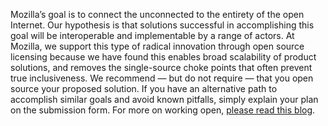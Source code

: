 Mozilla’s goal is to connect the unconnected to the entirety of the open Internet. Our hypothesis is that solutions successful in accomplishing this goal will be interoperable and implementable by a range of actors. At Mozilla, we support this type of radical innovation through open source licensing because we have found this enables broad scalability of product solutions, and removes the single-source choke points that often prevent true inclusiveness. We recommend — but do not require — that you open source your proposed solution. If you have an alternative path to accomplish similar goals and avoid known pitfalls, simply explain your plan on the submission form. For more on working open, [please read this blog](https://openmatt.org/2011/04/06/how-to-work-open/).
